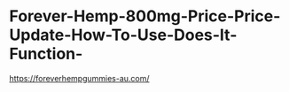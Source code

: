 # Forever-Hemp-800mg-Price-Price-Update-How-To-Use-Does-It-Function-
https://foreverhempgummies-au.com/
